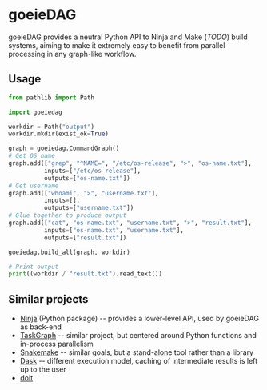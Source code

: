 # goeieDAG

goeieDAG provides a neutral Python API to Ninja and Make (_TODO_) build systems, aiming to
make it extremely easy to benefit from parallel processing in any graph-like workflow.


## Usage

```python
from pathlib import Path

import goeiedag

workdir = Path("output")
workdir.mkdir(exist_ok=True)

graph = goeiedag.CommandGraph()
# Get OS name
graph.add(["grep", "^NAME=", "/etc/os-release", ">", "os-name.txt"],
          inputs=["/etc/os-release"],
          outputs=["os-name.txt"])
# Get username
graph.add(["whoami", ">", "username.txt"],
          inputs=[],
          outputs=["username.txt"])
# Glue together to produce output
graph.add(["cat", "os-name.txt", "username.txt", ">", "result.txt"],
          inputs=["os-name.txt", "username.txt"],
          outputs=["result.txt"])

goeiedag.build_all(graph, workdir)

# Print output
print((workdir / "result.txt").read_text())
```


## Similar projects

- [Ninja](https://pypi.org/project/ninja/) (Python package) -- provides a lower-level API,
  used by goeieDAG as back-end
- [TaskGraph](https://github.com/natcap/taskgraph/) -- similar project, but centered around
  Python functions and in-process parallelism
- [Snakemake](https://snakemake.github.io/) -- similar goals, but a stand-alone tool rather
  than a library
- [Dask](https://dask.org/) -- different execution model, caching of intermediate results
  is left up to the user
- [doit](https://pydoit.org/)
